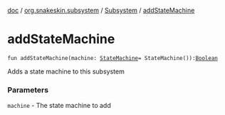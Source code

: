 [doc](../../index.md) / [org.snakeskin.subsystem](../index.md) / [Subsystem](index.md) / [addStateMachine](./add-state-machine.md)

# addStateMachine

`fun addStateMachine(machine: `[`StateMachine`](../../org.snakeskin.state/-state-machine/index.md)` = StateMachine()): `[`Boolean`](https://kotlinlang.org/api/latest/jvm/stdlib/kotlin/-boolean/index.html)

Adds a state machine to this subsystem

### Parameters

`machine` - The state machine to add